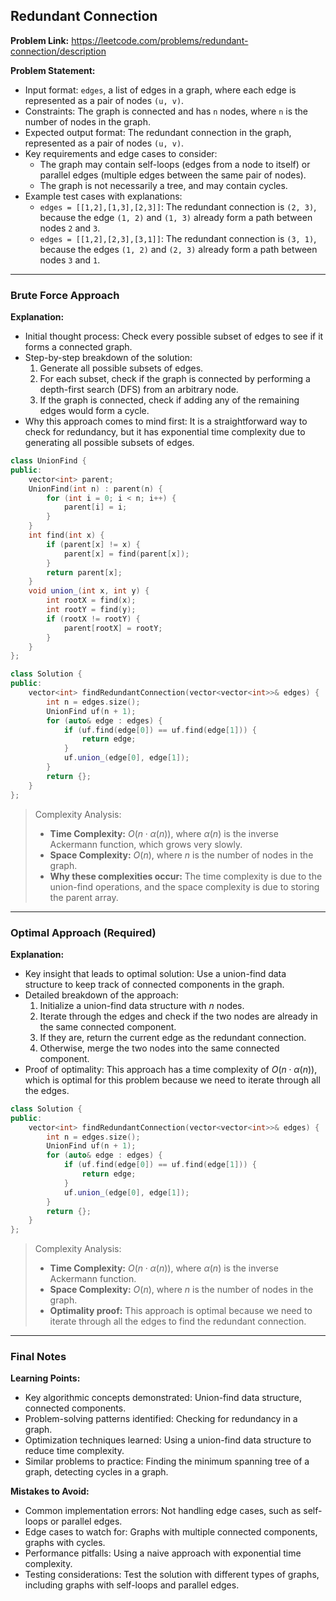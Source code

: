 ## Redundant Connection

**Problem Link:** https://leetcode.com/problems/redundant-connection/description

**Problem Statement:**
- Input format: `edges`, a list of edges in a graph, where each edge is represented as a pair of nodes `(u, v)`.
- Constraints: The graph is connected and has `n` nodes, where `n` is the number of nodes in the graph.
- Expected output format: The redundant connection in the graph, represented as a pair of nodes `(u, v)`.
- Key requirements and edge cases to consider:
  - The graph may contain self-loops (edges from a node to itself) or parallel edges (multiple edges between the same pair of nodes).
  - The graph is not necessarily a tree, and may contain cycles.
- Example test cases with explanations:
  - `edges = [[1,2],[1,3],[2,3]]`: The redundant connection is `(2, 3)`, because the edge `(1, 2)` and `(1, 3)` already form a path between nodes `2` and `3`.
  - `edges = [[1,2],[2,3],[3,1]]`: The redundant connection is `(3, 1)`, because the edges `(1, 2)` and `(2, 3)` already form a path between nodes `3` and `1`.

---

### Brute Force Approach

**Explanation:**
- Initial thought process: Check every possible subset of edges to see if it forms a connected graph.
- Step-by-step breakdown of the solution:
  1. Generate all possible subsets of edges.
  2. For each subset, check if the graph is connected by performing a depth-first search (DFS) from an arbitrary node.
  3. If the graph is connected, check if adding any of the remaining edges would form a cycle.
- Why this approach comes to mind first: It is a straightforward way to check for redundancy, but it has exponential time complexity due to generating all possible subsets of edges.

```cpp
class UnionFind {
public:
    vector<int> parent;
    UnionFind(int n) : parent(n) {
        for (int i = 0; i < n; i++) {
            parent[i] = i;
        }
    }
    int find(int x) {
        if (parent[x] != x) {
            parent[x] = find(parent[x]);
        }
        return parent[x];
    }
    void union_(int x, int y) {
        int rootX = find(x);
        int rootY = find(y);
        if (rootX != rootY) {
            parent[rootX] = rootY;
        }
    }
};

class Solution {
public:
    vector<int> findRedundantConnection(vector<vector<int>>& edges) {
        int n = edges.size();
        UnionFind uf(n + 1);
        for (auto& edge : edges) {
            if (uf.find(edge[0]) == uf.find(edge[1])) {
                return edge;
            }
            uf.union_(edge[0], edge[1]);
        }
        return {};
    }
};
```

> Complexity Analysis:
> - **Time Complexity:** $O(n \cdot \alpha(n))$, where $\alpha(n)$ is the inverse Ackermann function, which grows very slowly.
> - **Space Complexity:** $O(n)$, where $n$ is the number of nodes in the graph.
> - **Why these complexities occur:** The time complexity is due to the union-find operations, and the space complexity is due to storing the parent array.

---

### Optimal Approach (Required)

**Explanation:**
- Key insight that leads to optimal solution: Use a union-find data structure to keep track of connected components in the graph.
- Detailed breakdown of the approach:
  1. Initialize a union-find data structure with $n$ nodes.
  2. Iterate through the edges and check if the two nodes are already in the same connected component.
  3. If they are, return the current edge as the redundant connection.
  4. Otherwise, merge the two nodes into the same connected component.
- Proof of optimality: This approach has a time complexity of $O(n \cdot \alpha(n))$, which is optimal for this problem because we need to iterate through all the edges.

```cpp
class Solution {
public:
    vector<int> findRedundantConnection(vector<vector<int>>& edges) {
        int n = edges.size();
        UnionFind uf(n + 1);
        for (auto& edge : edges) {
            if (uf.find(edge[0]) == uf.find(edge[1])) {
                return edge;
            }
            uf.union_(edge[0], edge[1]);
        }
        return {};
    }
};
```

> Complexity Analysis:
> - **Time Complexity:** $O(n \cdot \alpha(n))$, where $\alpha(n)$ is the inverse Ackermann function.
> - **Space Complexity:** $O(n)$, where $n$ is the number of nodes in the graph.
> - **Optimality proof:** This approach is optimal because we need to iterate through all the edges to find the redundant connection.

---

### Final Notes

**Learning Points:**
- Key algorithmic concepts demonstrated: Union-find data structure, connected components.
- Problem-solving patterns identified: Checking for redundancy in a graph.
- Optimization techniques learned: Using a union-find data structure to reduce time complexity.
- Similar problems to practice: Finding the minimum spanning tree of a graph, detecting cycles in a graph.

**Mistakes to Avoid:**
- Common implementation errors: Not handling edge cases, such as self-loops or parallel edges.
- Edge cases to watch for: Graphs with multiple connected components, graphs with cycles.
- Performance pitfalls: Using a naive approach with exponential time complexity.
- Testing considerations: Test the solution with different types of graphs, including graphs with self-loops and parallel edges.
